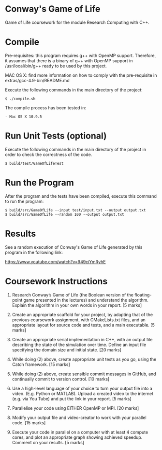 # Conway's Game of Life 

Game of Life coursework for the module Research Computing with C++.

# Compile

Pre-requisites: this program requires g++ with OpenMP support. Therefore, it assumes that there is a
                binary of g++ with OpenMP support in /usr/local/bin/g++ ready to be used by this
					 project.

MAC OS X: find more information on how to comply with the pre-requisite in extras/gcc-4.9-bin/README.md

Execute the following commands in the main directory of the project:

```
$ ./compile.sh
```

The compile process has been tested in: 

	- Mac OS X 10.9.5

# Run Unit Tests (optional)

Execute the following commands in the main directory of the project in order to check the
correctness of the code.

```
$ build/test/GameOfLifeTest
```

# Run the Program 

After the program and the tests have been compiled, execute this command to run the program:

```
$ build/src/GameOfLife --input test/input.txt --output output.txt
$ build/src/GameOfLife --random 100 --output output.txt
```

# Results

See a random execution of Conway's Game of Life generated by this program in the following link:  

https://www.youtube.com/watch?v=949ciYmRyhE

# Coursework Instructions

1. Research Conway’s Game of Life (the Boolean version of the floating-point game
presented in the lectures) and understand the algorithm. Explain the algorithm in your own
words in your report. 
[5 marks]

2. Create an appropriate scaffold for your project, by adapting that of the previous coursework
assignment, with CMakeLists.txt files, and an appropriate layout for source code and tests,
and a main executable. 
[5 marks]

3. Create an appropriate serial implementation in C++, with an output file describing the state
of the simulation over time. Define an input file specifying the domain size and initial state.
[20 marks]

4. While doing (2) above, create appropriate unit tests as you go, using the Catch framework. 
[15 marks]

5. While doing (2) above, create sensible commit messages in GitHub, and continually
commit to version control.
[10 marks]

6. Use a high-level language of your choice to turn your output file into a video. (E.g. Python
or MATLAB). Upload a created video to the internet (e.g. via You Tube) and put the link in
your report.
[5 marks]

7. Parallelise your code using EITHER OpenMP or MPI. 
[20 marks]

8. Modify your output file and video-creator to work with your parallel code. 
[15 marks]

9. Execute your code in parallel on a computer with at least 4 compute cores, and plot an
appropriate graph showing achieved speedup. Comment on your results. 
[5 marks]

